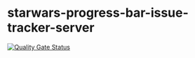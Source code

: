 # starwars-progress-bar-issue-tracker-server

[![Quality Gate Status](https://sonarcloud.io/api/project_badges/measure?project=christopherosthues_starwars-progress-bar-issue-tracker-server&metric=alert_status)](https://sonarcloud.io/summary/new_code?id=christopherosthues_starwars-progress-bar-issue-tracker-server)
